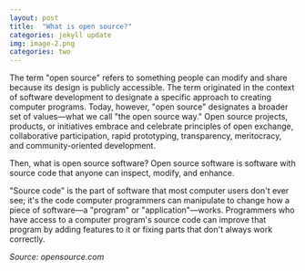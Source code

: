 ```yaml
---
layout: post
title:  "What is open source?"
categories: jekyll update
img: image-2.png
categories: two
---
```

The term "open source" refers to something people can modify and share because its design is publicly accessible. The term originated in the context of software development to designate a specific approach to creating computer programs. Today, however, "open source" designates a broader set of values—what we call "the open source way." Open source projects, products, or initiatives embrace and celebrate principles of open exchange, collaborative participation, rapid prototyping, transparency, meritocracy, and community-oriented development.

Then, what is open source software? Open source software is software with source code that anyone can inspect, modify, and enhance.

"Source code" is the part of software that most computer users don't ever see; it's the code computer programmers can manipulate to change how a piece of software—a "program" or "application"—works. Programmers who have access to a computer program's source code can improve that program by adding features to it or fixing parts that don't always work correctly.

<cite title="Source: opensource.com">Source: opensource.com</cite></small>
